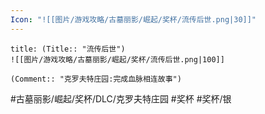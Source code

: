 ```yaml
---
Icon: "![[图片/游戏攻略/古墓丽影/崛起/奖杯/流传后世.png|30]]"
---
```

```ad-common-silver-trophy
title: (Title:: "流传后世")
![[图片/游戏攻略/古墓丽影/崛起/奖杯/流传后世.png|100]]

(Comment:: "克罗夫特庄园:完成血脉相连故事")
```

#古墓丽影/崛起/奖杯/DLC/克罗夫特庄园 #奖杯 #奖杯/银
